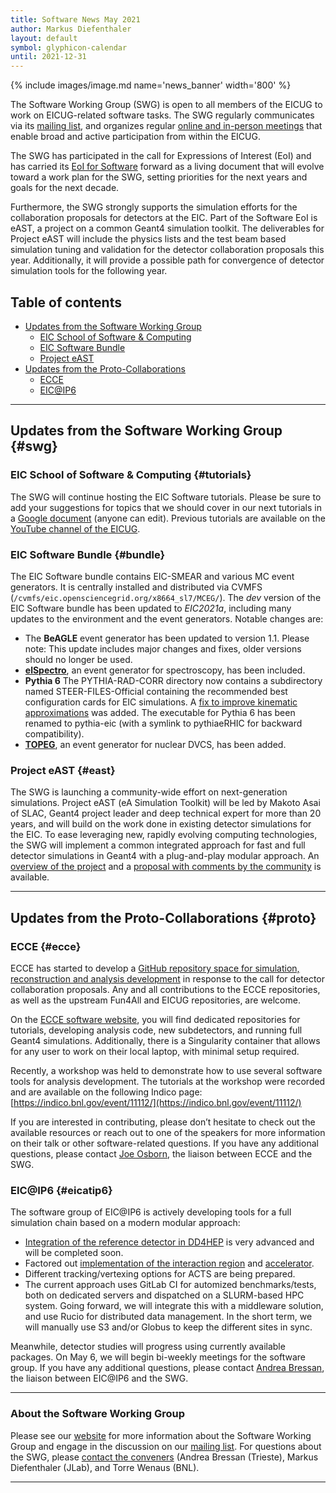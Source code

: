 ```yaml
---
title: Software News May 2021
author: Markus Diefenthaler
layout: default
symbol: glyphicon-calendar
until: 2021-12-31
---
```

<p/>

{% include images/image.md name='news_banner' width='800' %}

The Software Working Group (SWG) is open to all members of the EICUG
to work on EICUG-related software tasks. The SWG regularly
communicates via its [mailing list](mailto:eicug-software@eicug.org), and organizes regular [online and
in-person meetings](https://indico.bnl.gov/category/301/) that enable
broad and active participation from within the EICUG.

The SWG has participated in the call for Expressions of Interest (EoI)
and has carried its [EoI for
Software](https://eic.github.io/activities/eoi.html) forward as a
living document that will evolve toward a work plan for the SWG,
setting priorities for the next years and goals for the next decade.

Furthermore, the SWG strongly supports the simulation efforts for the
collaboration proposals for detectors at the EIC. Part of the Software
EoI is eAST, a project on a common Geant4 simulation toolkit. The
deliverables for Project eAST will include the physics lists and the
test beam based simulation tuning and validation for the detector
collaboration proposals this year.  Additionally, it will provide a
possible path for convergence of detector simulation tools for the
following year.

## Table of contents

* [Updates from the Software Working Group](#swg)
    * [EIC School of Software & Computing](#tutorials)
    * [EIC Software Bundle](#bundle)
    * [Project eAST](#east)
* [Updates from the Proto-Collaborations](#proto)
    * [ECCE](#ecce)
    * [EIC@IP6](#eicatip6)

---

## Updates from the Software Working Group {#swg}

### EIC School of Software & Computing {#tutorials}
The SWG will continue hosting the EIC Software tutorials. Please be sure to add your suggestions for topics that we should cover in our next tutorials in a [Google document](https://docs.google.com/document/d/15XgfEeOH1PnRmvPDsobX92dmEfusvibIZogvCR-JcNg/edit?usp=sharing) (anyone can edit). Previous tutorials are available on the [YouTube channel of the EICUG](https://www.youtube.com/channel/UCXc9WfDKdlLXoZMGrotkf7w). 

### EIC Software Bundle {#bundle}
The EIC Software bundle contains EIC-SMEAR and various MC event generators. It is centrally installed and distributed via CVMFS (`/cvmfs/eic.opensciencegrid.org/x8664_sl7/MCEG/`).  The *dev* version of the EIC Software bundle has been updated to *EIC2021a*, including many updates to the environment and the event generators. Notable changes are: 
* The **BeAGLE** event generator has been updated to version 1.1. Please note: This update includes major changes and fixes, older versions should no longer be used.
* [**elSpectro**](https://github.com/dglazier/elSpectro), an event generator for spectroscopy, has been included. 
* **Pythia 6** The PYTHIA-RAD-CORR directory now contains a subdirectory named STEER-FILES-Official containing the recommended best configuration cards for EIC simulations. A [fix to improve kinematic approximations](https://gitlab.com/eic/mceg/PYTHIA-RAD-CORR/-/commit/b3ceac3ac63647906ae1219a80ca6be6bbadc877) was added. The executable for Pythia 6 has been renamed to pythia-eic (with a symlink to pythiaeRHIC for backward compatibility). 
* [**TOPEG**](https://gitlab.in2p3.fr/dupre/nopeg), an event generator for nuclear DVCS, has been added. 

### Project eAST {#east}
The SWG is launching a community-wide effort on next-generation simulations. Project eAST (eA Simulation Toolkit) will be led by Makoto Asai of SLAC, Geant4 project leader and deep technical expert for more than 20 years, and will build on the work done in existing detector simulations for the EIC. To ease leveraging new,  rapidly evolving computing technologies, the SWG will implement a common integrated approach for fast and full detector simulations in Geant4 with a plug-and-play modular approach. An [overview of the project](https://docs.google.com/presentation/d/1i3_MG26J93OqOuZx8MJY_btmpGpuxPRCOfdJHAHFPwY/edit?usp=sharing) and a [proposal with comments by the community](https://docs.google.com/document/d/1-EduKk_hCUr2lnKZFyqCMyzQBaM4ABRTRfFeOrEtWo8/edit?usp=sharing) is available.

---

## Updates from the Proto-Collaborations {#proto}

### ECCE {#ecce}
ECCE has started to develop a [GitHub repository space for simulation, reconstruction and analysis development](https://github.com/ECCE-EIC) in response to the call for detector collaboration proposals. Any and all contributions to the ECCE repositories, as well as the upstream Fun4All and EICUG repositories, are welcome. 

On the [ECCE software website](https://ecce-eic.github.io/), you will find dedicated repositories for tutorials, developing analysis code, new subdetectors, and running full Geant4 simulations. Additionally, there is a Singularity container that allows for any user to work on their local laptop, with minimal setup required. 
 
Recently, a workshop was held to demonstrate how to use several software tools for analysis development. The tutorials at the workshop were recorded and are available on the following Indico page: [https://indico.bnl.gov/event/11112/](https://indico.bnl.gov/event/11112/)
 
If you are interested in contributing, please don’t hesitate to check out the available resources or reach out to one of the speakers for more information on their talk or other software-related questions. If you have any additional questions, please contact [Joe Osborn](mailto:osbornjd@ornl.gov), the liaison between ECCE and the SWG.  

### EIC@IP6 {#eicatip6}

The software group of EIC@IP6 is actively developing tools for a full simulation chain based on a modern modular approach: 

* [Integration of the reference detector in DD4HEP](https://eicweb.phy.anl.gov/EIC/detectors/reference_detector) is very advanced and will be completed soon.
* Factored out [implementation of the interaction region](https://eicweb.phy.anl.gov/EIC/detectors/ip6) and [accelerator](https://eicweb.phy.anl.gov/EIC/detectors/accelerator).
* Different tracking/vertexing options for ACTS are being prepared. 
* The current approach uses GitLab CI for automized benchmarks/tests, both on dedicated servers and dispatched on a SLURM-based HPC system. Going forward, we will integrate this with a middleware solution, and use Rucio for distributed data management. In the short term, we will manually use S3 and/or Globus to keep the different sites in sync.

Meanwhile, detector studies will progress using currently available packages. On May 6, we will begin bi-weekly meetings for the software group. If you have any additional questions, please contact [Andrea Bressan](mailto:andrea.bressan@ts.infn.it), the liaison between EIC@IP6 and the SWG.  

---

### About the Software Working Group

Please see our [website](https://eic.github.io) for more information about the Software Working Group and engage in the discussion on our [mailing list](mailto:eicug-software@eicug.org). For questions about the SWG, please [contact the conveners](mailto:eicug-software-conveners@eicug.org) (Andrea Bressan (Trieste), Markus Diefenthaler (JLab), and Torre Wenaus (BNL).

---
